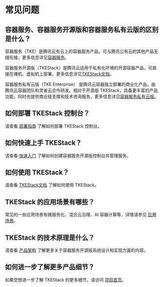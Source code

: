# 常见问题



## 容器服务、容器服务开源版和容器服务私有云版的区别是什么？

容器服务（TKE）是腾讯云有云上的容器服务产品，可与腾讯公有云的其他产品无缝衔接，更多信息详见[容器服务](https://cloud.tencent.com/product/tke)。

容器服务开源版（TKEStack）是腾讯云适用于私有化环境的开源容器产品，可直接在裸机、虚拟机上部署，更多信息详见[TKEStack文档](https://github.com/tkestack/tke/tree/master/docs/guide/zh-CN)。

容器服务私有云版（TKE Enterprise） 是腾讯云容器独立部署的商业化产品，由腾讯云容器团队和灵雀云合作研发。相对于开源版 TKEStack，具备更丰富的产品功能，同时也提供商业级支撑和技术咨询服务，更多信息详见[容器服务私有云版](https://cloud.tencent.com/product/tkeenterprise)。



## 如何部署 TKEStack 控制台？

请查看 [部署指南](https://github.com/tkestack/tke/tree/master/docs/guide/zh-CN/installation) 了解如何部署 TKEStack 控制台。



## 如何快速上手 TKEStack？

请查看 [快速入门](快速入门.md) 了解如何创建容器服务开源版控制台并管理服务。



## 如何使用 TKEStack？

请查看 [TKEStack文档](https://github.com/tkestack/tke/tree/master/docs/guide/zh-CN) 了解如何使用 TKEStack。



## TKEStack 的应用场景有哪些？

常见的一些应用场景有微服务化、混合云治理、AI 容器计算等，详情请参见 [应用场景](产品简介/应用场景.md)。



## TKEStack 的技术原理是什么？

请查看 [产品架构](产品简介/产品架构.md) 了解更多关于容器服务开源版系统设计和实现方面的内容。



## 如何进一步了解更多产品细节？

如果您想进一步了解 TKEStack 的更多细节，请访问 [项目首页](https://github.com/tkestack/tke)。

